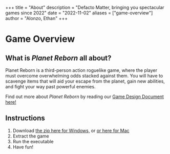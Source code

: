 +++
title = "About"
description = "Defacto Matter, bringing you spectacular games since 2022"
date = "2022-11-02"
aliases = ["game-overview"]
author = "Alonzo, Ethan"
+++

# Game Overview
## What is *Planet Reborn* all about?
Planet Reborn is a third-person action roguelike game, where the player must overcome overwhelming odds stacked against them.
You will have to scavenge items that will aid your escape from the planet, gain new abilities, and fight your way past powerful enemies.

Find out more about *Planet Reborn* by reading our [Game Design Document here!](https://github.com/alonzoc1/planet-reborn/raw/main/Game%20Design%20Document%20Final-1.pdf)

## Instructions
1. Download [the zip here for Windows,](https://github.com/alonzoc1/planet-reborn/blob/main/Releases/Windows/WindowsDemoRelease.zip?raw=true) or [or here for Mac](https://github.com/alonzoc1/planet-reborn/blob/main/Releases/Mac/MacDemoRelease.app.zip?raw=true)
2. Extract the game
3. Run the executable
4. Have fun!
